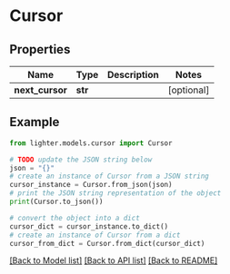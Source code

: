 # Cursor


## Properties

Name | Type | Description | Notes
------------ | ------------- | ------------- | -------------
**next_cursor** | **str** |  | [optional] 

## Example

```python
from lighter.models.cursor import Cursor

# TODO update the JSON string below
json = "{}"
# create an instance of Cursor from a JSON string
cursor_instance = Cursor.from_json(json)
# print the JSON string representation of the object
print(Cursor.to_json())

# convert the object into a dict
cursor_dict = cursor_instance.to_dict()
# create an instance of Cursor from a dict
cursor_from_dict = Cursor.from_dict(cursor_dict)
```
[[Back to Model list]](../README.md#documentation-for-models) [[Back to API list]](../README.md#documentation-for-api-endpoints) [[Back to README]](../README.md)


